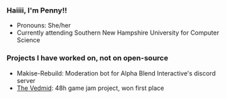 ### Haiiii, I'm Penny!!

- Pronouns: She/her
- Currently attending Southern New Hampshire University for Computer Science

### Projects I have worked on, not on open-source

- Makise-Rebuild: Moderation bot for Alpha Blend Interactive's discord server
- [The Vedmid](https://endimyonn.itch.io/the-vedmid): 48h game jam project, won first place
